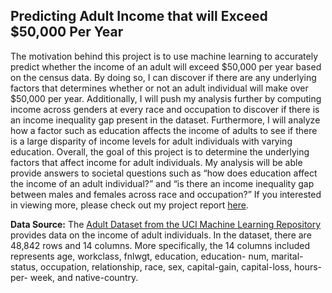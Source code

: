 ## Predicting Adult Income that will Exceed $50,000 Per Year

The motivation behind this project is to use machine learning to accurately predict whether the income of an adult will
exceed $50,000 per year based on the census data. By doing so, I can discover if there are any
underlying factors that determines whether or not an adult individual will make over $50,000
per year. Additionally, I will push my analysis further by computing income across genders at
every race and occupation to discover if there is an income inequality gap present in the
dataset. Furthermore, I will analyze how a factor such as education affects the income of adults
to see if there is a large disparity of income levels for adult individuals with varying education.
Overall, the goal of this project is to determine the underlying factors that affect income for
adult individuals. My analysis will be able provide answers to societal questions such as “how
does education affect the income of an adult individual?” and “is there an income inequality
gap between males and females across race and occupation?” If you interested in viewing more, 
please check out my project report [here](https://github.com/zhiye6/predicting_adult_income/blob/main/Project_Report.pdf).

**Data Source:** The [Adult Dataset from the UCI Machine Learning Repository](http://archive.ics.uci.edu/ml/datasets/Adult) provides data on the income of adult individuals. In the dataset, there are 48,842 rows and 14 columns. More specifically, the 14 columns included represents age, workclass, fnlwgt, education, education- num, marital-status, occupation, relationship, race, sex, capital-gain, capital-loss, hours-per- week, and native-country.
